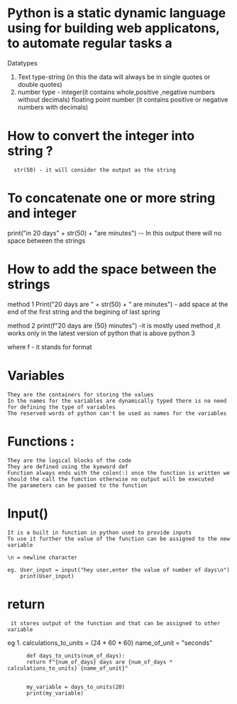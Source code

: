 # Python is a static dynamic language using for building web applicatons, to automate regular tasks a

Datatypes 

1. Text type-string (in this the data will always be in single quotes or double quotes)
2. number type - integer(it contains whole,positive ,negative numbers without decimals)
                 floating point number (it contains positive or negative numbers with decimals)


# How to convert the integer into string ?
   
      str(50) - it will consider the output as the string 

# To concatenate one or more string and integer

print("in 20 days" + str(50) + "are minutes") -- In this output there will no space between the strings

# How to add the space between the strings
method 1
Print("20 days are " + str(50) + " are minutes") - add space at the end of the first string and the begining of last spring

method 2
print(f"20 days are {50} minutes") -it is mostly used method ,it works only in the latest version of python that is above python 3

where f - it stands for format


# Variables 
    They are the containers for storing the values
    In the names for the variables are dynamically typed there is no need for defining the type of variables
    The reserved words of python can't be used as names for the variables

# Functions : 
    They are the logical blocks of the code
    They are defined using the kyeword def
    Function always ends with the colon(:) once the function is written we should the call the fumction otherwise no output will be executed
    The parameters can be passed to the function

# Input()
    It is a built in function in python used to provide inputs
    To use it further the value of the function can be assigned to the new variable

    \n = newline character

    eg. User_input = input("hey user,enter the value of number of days\n")
        print(User_input)

# return
     
     it stores output of the function and that can be assigned to other variable

 eg 1.    calculations_to_units = (24 * 60 * 60)
          name_of_unit = "seconds"

          def days_to_units(num_of_days):
          return f"{num_of_days} days are {num_of_days * calculations_to_units} {name_of_unit}"


          my_variable = days_to_units(20)
          print(my_variable)

